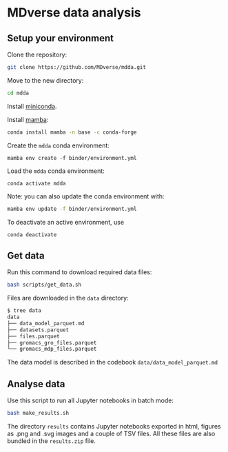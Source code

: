 # MDverse data analysis

## Setup your environment

Clone the repository:

```bash
git clone https://github.com/MDverse/mdda.git
```

Move to the new directory:

```bash
cd mdda
```

Install [miniconda](https://docs.conda.io/en/latest/miniconda.html).

Install [mamba](https://github.com/mamba-org/mamba):

```bash
conda install mamba -n base -c conda-forge
```

Create the `mdda` conda environment:
```
mamba env create -f binder/environment.yml
```

Load the `mdda` conda environment:
```
conda activate mdda
```

Note: you can also update the conda environment with:

```bash
mamba env update -f binder/environment.yml
```

To deactivate an active environment, use

```
conda deactivate
```

## Get data

Run this command to download required data files:

```bash
bash scripts/get_data.sh
```

Files are downloaded in the `data` directory:

```bash
$ tree data
data
├── data_model_parquet.md
├── datasets.parquet
├── files.parquet
├── gromacs_gro_files.parquet
└── gromacs_mdp_files.parquet
```

The data model is described in the codebook `data/data_model_parquet.md`

## Analyse data

Use this script to run all Jupyter notebooks in batch mode:

```bash
bash make_results.sh
```

The directory `results` contains Jupyter notebooks exported in html, figures as .png and .svg images and a couple of TSV files. All these files are also bundled in the `results.zip` file.
